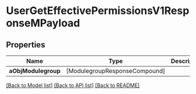 # UserGetEffectivePermissionsV1ResponseMPayload

## Properties
Name | Type | Description | Notes
------------ | ------------- | ------------- | -------------
**aObjModulegroup** | [ModulegroupResponseCompound] |  | 

[[Back to Model list]](../README.md#documentation-for-models) [[Back to API list]](../README.md#documentation-for-api-endpoints) [[Back to README]](../README.md)


